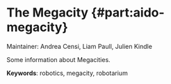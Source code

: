 # The Megacity {#part:aido-megacity}

Maintainer: Andrea Censi, Liam Paull, Julien Kindle

Some information about Megacities.

**Keywords**: robotics, megacity, robotarium
